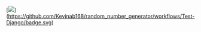 [![](https://github.com/Kevinab168/random_number_generator/workflows/Test-Django/badge.svg)] (https://github.com/Kevinab168/random_number_generator/workflows/Test-Django/badge.svg)